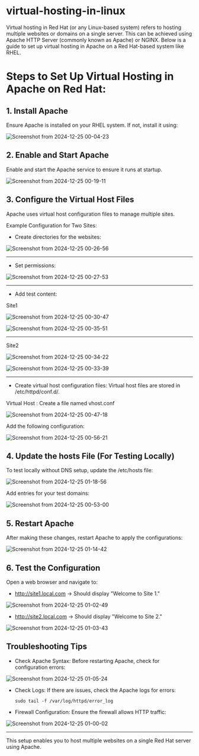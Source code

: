 # virtual-hosting-in-linux
Virtual hosting in Red Hat (or any Linux-based system) refers to hosting multiple websites or domains on a single server. This can be achieved using Apache HTTP Server (commonly known as Apache) or NGINX. Below is a guide to set up virtual hosting in Apache on a Red Hat-based system like RHEL.

# Steps to Set Up Virtual Hosting in Apache on Red Hat:
## 1. Install Apache
Ensure Apache is installed on your RHEL system. If not, install it using:

![Screenshot from 2024-12-25 00-04-23](https://github.com/user-attachments/assets/572508ae-a8d6-457d-bab8-7fe6a4cd250d)

## 2. Enable and Start Apache
Enable and start the Apache service to ensure it runs at startup.

![Screenshot from 2024-12-25 00-19-11](https://github.com/user-attachments/assets/fb60f5a8-1188-4a20-96fd-66e2d843172d)


## 3. Configure the Virtual Host Files

Apache uses virtual host configuration files to manage multiple sites.

Example Configuration for Two Sites:

- Create directories for the websites:

![Screenshot from 2024-12-25 00-26-56](https://github.com/user-attachments/assets/91766703-8472-480c-928d-e12468e9ad73)

---

- Set permissions:

![Screenshot from 2024-12-25 00-27-53](https://github.com/user-attachments/assets/ebf147f9-40a7-4905-b32a-e5bb666a0630)

---

- Add test content:

Site1

![Screenshot from 2024-12-25 00-30-47](https://github.com/user-attachments/assets/8b106aad-cfd5-44de-9d57-f6c5b27ef9b2)

![Screenshot from 2024-12-25 00-35-51](https://github.com/user-attachments/assets/03908777-d429-47f1-9220-3732eeab7f7c)

---

Site2

![Screenshot from 2024-12-25 00-34-22](https://github.com/user-attachments/assets/b6286d74-b383-46b3-9051-c6dd71f79075)


![Screenshot from 2024-12-25 00-33-39](https://github.com/user-attachments/assets/7e86e757-6515-41df-8fec-1d449172f3e9)

---

- Create virtual host configuration files: Virtual host files are stored in /etc/httpd/conf.d/.

Virtual Host : Create a file named vhost.conf

![Screenshot from 2024-12-25 00-47-18](https://github.com/user-attachments/assets/944cff06-4ea9-4a36-97a4-ac251e464e3d)


Add the following configuration:

![Screenshot from 2024-12-25 00-56-21](https://github.com/user-attachments/assets/61802b13-8fb1-4ff0-aacc-ff00b5b50e3e)




## 4. Update the hosts File (For Testing Locally)
To test locally without DNS setup, update the /etc/hosts file:

![Screenshot from 2024-12-25 01-18-56](https://github.com/user-attachments/assets/c4405686-e000-463a-85dc-7b6162aeaa77)


Add entries for your test domains:

![Screenshot from 2024-12-25 00-53-00](https://github.com/user-attachments/assets/d5246def-54f3-44cc-a499-b06758d6aed5)


## 5. Restart Apache
After making these changes, restart Apache to apply the configurations:

![Screenshot from 2024-12-25 01-14-42](https://github.com/user-attachments/assets/4ff236b3-83af-4857-9e36-4ab5fd02632a)



## 6. Test the Configuration

Open a web browser and navigate to:

- http://site1.local.com → Should display "Welcome to Site 1."

![Screenshot from 2024-12-25 01-02-49](https://github.com/user-attachments/assets/da311a3c-58f8-4bf1-a22f-cf6ce26b5712)

- http://site2.local.com → Should display "Welcome to Site 2."

![Screenshot from 2024-12-25 01-03-43](https://github.com/user-attachments/assets/c92377a0-ab96-4213-9733-43ced30c796a)



## Troubleshooting Tips

- Check Apache Syntax: Before restarting Apache, check for configuration errors:


![Screenshot from 2024-12-25 01-05-24](https://github.com/user-attachments/assets/6fe28d36-f504-43fe-9707-30d27850a883)


- Check Logs: If there are issues, check the Apache logs for errors:

      sudo tail -f /var/log/httpd/error_log

- Firewall Configuration: Ensure the firewall allows HTTP traffic:

![Screenshot from 2024-12-25 01-00-02](https://github.com/user-attachments/assets/22d6aac9-9b58-4165-9448-27674e435bce)

----

This setup enables you to host multiple websites on a single Red Hat server using Apache.

